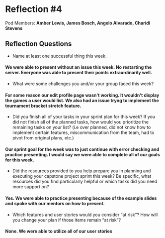 # Reflection #4

Pod Members: **Amber Lewis, James Bosch, Angelo Alvarado, Charidi Stevens**

## Reflection Questions

* Name at least one successful thing this week.

 #### We were able to present without an issue this week. No restarting the server. Everyone was able to present their points extraordinarily well.  ####

* What were some challenges you and/or your group faced this week?

 #### For some reason our edit profile page wasn't working. It wouldn't display the games a user would list. We also had an issue tryng to implement the tournament bracket stretch feature. ####

* Did you finish all of your tasks in your sprint plan for this week? If you did not finish all of the planned tasks, how would you prioritize the remaining tasks on your list?  (i.e over planned, did not know how to implement certain features, miscommunication from the team, had to pivot from original plans, etc.)

 #### Our sprint goal for the week was to just continue with error checking and practice presenting. I would say we were able to complete all of our goals for this week. ####

* Did the resources provided to you help prepare you in planning and executing your capstone project sprint this week? Be specific, what resources did you find particularly helpful or which tasks did you need more support on?

 #### Yes. We were able to practice presenting because of the example slides and spoke with our mentors on how to present. ####

* Which features and user stories would you consider “at risk”? How will you change your plan if those items remain “at risk”?

#### None. We were able to utilize all of our user stories ####
